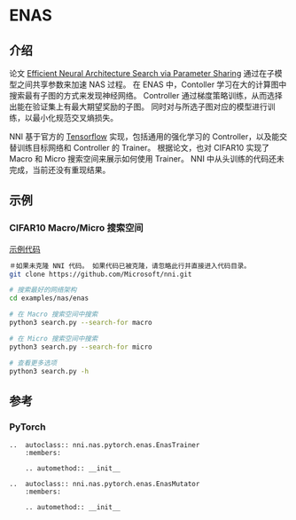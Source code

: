 # ENAS

## 介绍

论文 [Efficient Neural Architecture Search via Parameter Sharing](https://arxiv.org/abs/1802.03268) 通过在子模型之间共享参数来加速 NAS 过程。 在 ENAS 中，Contoller 学习在大的计算图中搜索最有子图的方式来发现神经网络。 Controller 通过梯度策略训练，从而选择出能在验证集上有最大期望奖励的子图。 同时对与所选子图对应的模型进行训练，以最小化规范交叉熵损失。

NNI 基于官方的 [Tensorflow](https://github.com/melodyguan/enas) 实现，包括通用的强化学习的 Controller，以及能交替训练目标网络和 Controller 的 Trainer。 根据论文，也对 CIFAR10 实现了 Macro 和 Micro 搜索空间来展示如何使用 Trainer。 NNI 中从头训练的代码还未完成，当前还没有重现结果。

## 示例

### CIFAR10 Macro/Micro 搜索空间

[示例代码](https://github.com/microsoft/nni/tree/master/examples/nas/enas)

```bash
＃如果未克隆 NNI 代码。 如果代码已被克隆，请忽略此行并直接进入代码目录。
git clone https://github.com/Microsoft/nni.git

# 搜索最好的网络架构
cd examples/nas/enas

# 在 Macro 搜索空间中搜索
python3 search.py --search-for macro

# 在 Micro 搜索空间中搜索
python3 search.py --search-for micro

# 查看更多选项
python3 search.py -h
```

## 参考

### PyTorch

```eval_rst
..  autoclass:: nni.nas.pytorch.enas.EnasTrainer
    :members:

    .. automethod:: __init__

..  autoclass:: nni.nas.pytorch.enas.EnasMutator
    :members:

    .. automethod:: __init__
```
